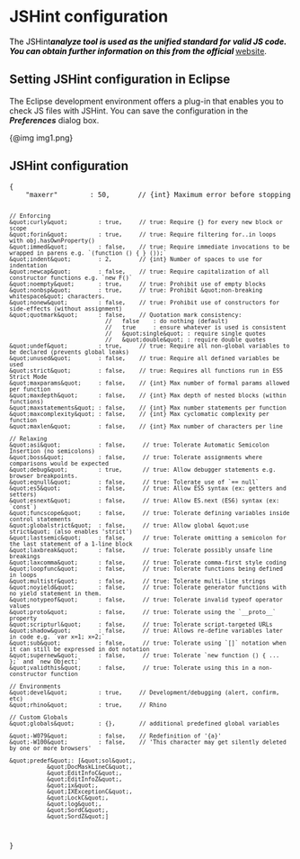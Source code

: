 <h1>JSHint configuration</h1>
<p><span
style='color:black'>The JSHint</span><span
style='font-weight:bold;font-style:italic;color:black'>analyze tool is used as the unified standard for valid JS code. You can obtain further information on this from the official </span><a
href="http://jshint.com/docs/">website</a><span style='color:black'>.</span></p>
<h2>Setting JSHint configuration in Eclipse</h2>
<p>The Eclipse development environment offers a plug-in that enables you to check JS files with JSHint. You can save the configuration in the <span
style='font-weight:bold;font-style:italic'>Preferences</span> dialog box.</p>
<p>{@img img1.png}</p>
<h2>JSHint configuration</h2>
<pre><code>{
    &quot;maxerr&quot;        : 50,       // {int} Maximum error before stopping

    // Enforcing
    &quot;curly&quot;         : true,     // true: Require {} for every new block or scope
    &quot;forin&quot;         : true,     // true: Require filtering for..in loops with obj.hasOwnProperty()
    &quot;immed&quot;         : false,    // true: Require immediate invocations to be wrapped in parens e.g. `(function () { } ());`
    &quot;indent&quot;        : 2,        // {int} Number of spaces to use for indentation
    &quot;newcap&quot;        : false,    // true: Require capitalization of all constructor functions e.g. `new F()`
    &quot;noempty&quot;       : true,     // true: Prohibit use of empty blocks
    &quot;nonbsp&quot;        : true,     // true: Prohibit &quot;non-breaking whitespace&quot; characters.
    &quot;nonew&quot;         : false,    // true: Prohibit use of constructors for side-effects (without assignment)
    &quot;quotmark&quot;      : false,    // Quotation mark consistency:
                                //   false    : do nothing (default)
                                //   true     : ensure whatever is used is consistent
                                //   &quot;single&quot; : require single quotes
                                //   &quot;double&quot; : require double quotes
    &quot;undef&quot;         : true,     // true: Require all non-global variables to be declared (prevents global leaks)
    &quot;unused&quot;        : false,    // true: Require all defined variables be used
    &quot;strict&quot;        : false,    // true: Requires all functions run in ES5 Strict Mode
    &quot;maxparams&quot;     : false,    // {int} Max number of formal params allowed per function
    &quot;maxdepth&quot;      : false,    // {int} Max depth of nested blocks (within functions)
    &quot;maxstatements&quot; : false,    // {int} Max number statements per function
    &quot;maxcomplexity&quot; : false,    // {int} Max cyclomatic complexity per function
    &quot;maxlen&quot;        : false,    // {int} Max number of characters per line

    // Relaxing
    &quot;asi&quot;           : false,     // true: Tolerate Automatic Semicolon Insertion (no semicolons)
    &quot;boss&quot;          : false,     // true: Tolerate assignments where comparisons would be expected
    &quot;debug&quot;         : true,      // true: Allow debugger statements e.g. browser breakpoints.
    &quot;eqnull&quot;        : false,     // true: Tolerate use of `== null`
    &quot;es5&quot;           : false,     // true: Allow ES5 syntax (ex: getters and setters)
    &quot;esnext&quot;        : false,     // true: Allow ES.next (ES6) syntax (ex: `const`)
    &quot;funcscope&quot;     : false,     // true: Tolerate defining variables inside control statements
    &quot;globalstrict&quot;  : false,     // true: Allow global &quot;use strict&quot; (also enables 'strict')
    &quot;lastsemic&quot;     : false,     // true: Tolerate omitting a semicolon for the last statement of a 1-line block
    &quot;laxbreak&quot;      : false,     // true: Tolerate possibly unsafe line breakings
    &quot;laxcomma&quot;      : false,     // true: Tolerate comma-first style coding
    &quot;loopfunc&quot;      : false,     // true: Tolerate functions being defined in loops
    &quot;multistr&quot;      : false,     // true: Tolerate multi-line strings
    &quot;noyield&quot;       : false,     // true: Tolerate generator functions with no yield statement in them.
    &quot;notypeof&quot;      : false,     // true: Tolerate invalid typeof operator values
    &quot;proto&quot;         : false,     // true: Tolerate using the `__proto__` property
    &quot;scripturl&quot;     : false,     // true: Tolerate script-targeted URLs
    &quot;shadow&quot;        : false,     // true: Allows re-define variables later in code e.g. `var x=1; x=2;`
    &quot;sub&quot;           : false,     // true: Tolerate using `[]` notation when it can still be expressed in dot notation
    &quot;supernew&quot;      : false,     // true: Tolerate `new function () { ... };` and `new Object;`
    &quot;validthis&quot;     : false,     // true: Tolerate using this in a non-constructor function

    // Environments
    &quot;devel&quot;         : true,     // Development/debugging (alert, confirm, etc)
    &quot;rhino&quot;         : true,     // Rhino

    // Custom Globals
    &quot;globals&quot;       : {},       // additional predefined global variables

    &quot;-W079&quot;         : false,    // Redefinition of '{a}'
    &quot;-W100&quot;         : false,    // 'This character may get silently deleted by one or more browsers'

    &quot;predef&quot;: [&quot;sol&quot;,
               &quot;DocMaskLineC&quot;,
               &quot;EditInfoC&quot;,
               &quot;EditInfoZ&quot;,
               &quot;ix&quot;,
               &quot;IXExceptionC&quot;,
               &quot;LockC&quot;,
               &quot;log&quot;,
               &quot;SordC&quot;,
               &quot;SordZ&quot;]
}
</code></pre>
